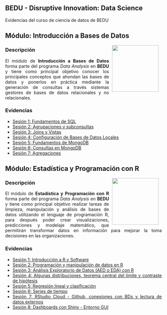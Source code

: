 ## BEDU - Disruptive Innovation: Data Science
Evidencias del curso de ciencia de datos de BEDU

## Módulo: Introducción a Bases de Datos

<img src="https://cdn.dribbble.com/users/776867/screenshots/6179644/mongogooo.gif" align="right" height="150" width="150" hspace="10">
<div style="text-align: justify;">

### Descripción

El módulo de __Introducción a Bases de Datos__ forma parte del programa *Data Analysis* en __BEDU__ y tiene como 
principal objetivo conocer los principales conceptos que ahondan las bases de datos y ponerlos en práctica mediante la generación de consultas a través sistemas gestores de bases de datos relacionales y no relacionales.						

### Evidencias
 
 - [Sesión 1: Fundamentos de SQL](https://github.com/OscarCanongo/Data-Science-Course/blob/master/Introducci%C3%B3n%20a%20base%20de%20datos/FundamentosDeSQL/EjerciciosSesion1.sql) 
 - [Sesión 2: Agrupaciones y subconsultas](https://github.com/OscarCanongo/Data-Science-Course/blob/master/Introducci%C3%B3n%20a%20base%20de%20datos/AgrupacionesySubconsultas/EjerciciosSesion2.sql) 
 - [Sesión 3: Joins y Vistas](https://github.com/OscarCanongo/Data-Science-Course/blob/master/Introducci%C3%B3n%20a%20base%20de%20datos/JoinsYVistas/ejercicios.sql%20) 
 - [Sesión 4: Configuración de Bases de Datos Locales](https://github.com/OscarCanongo/Data-Science-Course/tree/master/Introducci%C3%B3n%20a%20base%20de%20datos/ConfiguraciondeBasesdeDatosLocales/Ejercicios) 
 - [Sesión 5: Fundamentos de MongoDB](https://github.com/OscarCanongo/Data-Science-Course/tree/master/Introducci%C3%B3n%20a%20base%20de%20datos/FundamentosdeMongoDB/ejercicios)
 - [Sesión 6: Consultas en MongoDB](https://github.com/OscarCanongo/Data-Science-Course/tree/master/Introducci%C3%B3n%20a%20base%20de%20datos/ConsultasenMongoDB/ejercicios) 
 - [Sesión 7: Agregaciones](https://github.com/OscarCanongo/Data-Science-Course/tree/master/Introducci%C3%B3n%20a%20base%20de%20datos/Agregaciones/Ejercicio) 
 
</div>

## Módulo: Estadística y Programación con R

<img src="https://media1.giphy.com/media/rGlAZysKBcjRCkAX7S/giphy.gif" align="right" height="150" width="150" hspace="10">
<div style="text-align: justify;">

### Descripción

El módulo de __Estadística y Programación con R__ forma parte del programa *Data Analysis* en __BEDU__ y tiene como 
principal objetivo realizar tareas de limpieza, manipulación y análisis de bases de datos utilizando el lenguaje de programación R, para después poder crear visualizaciones, predicciones y modelaje matemático, que permitirán transformar datos en información para mejorar la toma decisiones en las organizaciones.					

### Evidencias

 - [Sesión 1: Introducción a R y Software ](https://github.com/OscarCanongo/Data-Science-Course/blob/master/Programaci%C3%B3n%20estad%C3%ADstica%20con%20R/Introducci%C3%B3n%20a%20R%20y%20Software/Postwork1.R) 
 - [Sesión 2: Programación y manipulación de datos en R ](https://github.com/OscarCanongo/Data-Science-Course/blob/master/Programaci%C3%B3n%20estad%C3%ADstica%20con%20R/Manipulaci%C3%B3n%20de%20datos%20en%20R/Postwork/Postwork2.R) 
 - [Sesión 3: Análisis Exploratorio de Datos (AED o EDA) con R](#)
 - [Sesión 4: Algunas distribuciones, teorema central del límite y contraste de hipótesis](#) 
 - [Sesión 5: Regresión lineal y clasificación](#) 
 - [Sesión 6: Series de tiempo](#)
 - [Sesión 7: RStudio Cloud - Github, conexiones con BDs y lectura de datos externos](#) 
 - [Sesión 8: Dashboards con Shiny - Entorno GUI](#)
